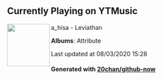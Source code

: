 ## Currently Playing on YTMusic

[<img align="left" width="100" src="https://lh3.googleusercontent.com/VC3j7U1EYK7FfyIjGMcK5IuONh1t-m04jqEzRXtoDboMFWfs0wLf0KjrNqtcpX1rEND9HF-gAQQF2NQX">](https://music.youtube.com/channel/UC3pumhFbD1nE7oVISQ_l8Sg)

a_hisa - Leviathan

**Albums**: Attribute

Last updated at 08/03/2020 15:28

#### Generated with [20chan/github-now](https://github.com/20chan/github-now)


<!--
**20chan/20chan** is a ✨ _special_ ✨ repository because its `README.md` (this file) appears on your GitHub profile.

Here are some ideas to get you started:

- 🔭 I’m currently working on ...
- 🌱 I’m currently learning ...
- 👯 I’m looking to collaborate on ...
- 🤔 I’m looking for help with ...
- 💬 Ask me about ...
- 📫 How to reach me: ...
- 😄 Pronouns: ...
- ⚡ Fun fact: ...
-->
